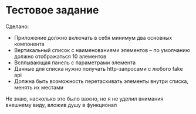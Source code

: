 # Тестовое задание
Сделано:
*	Приложение должно включать в себя минимум два основных компонента
*	Вертикальный список с наименованиями элементов – по умолчанию должно отображаться 10 элементов
*	Всплывающая панель с параметрами элемента
*	Данные для списка нужно получать http-запросами с любого fake api
*	Должна быть возможность перетаскивать элементы внутри списка, менять их местами

Не знаю, насколько это было важно, но я не уделил внимания внешнему виду,
вложив душу в функционал
